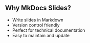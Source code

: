 ## Why MkDocs Slides?

- Write slides in Markdown
- Version control friendly
- Perfect for technical documentation
- Easy to maintain and update 